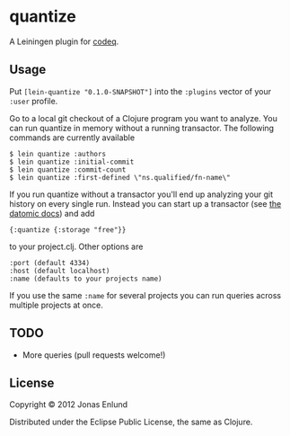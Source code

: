 # quantize

A Leiningen plugin for [codeq](https://github.com/Datomic/codeq).

## Usage

Put `[lein-quantize "0.1.0-SNAPSHOT"]` into the `:plugins` vector of your
`:user` profile.

Go to a local git checkout of a Clojure program you want to
analyze. You can run quantize in memory without a running
transactor. The following commands are currently available

    $ lein quantize :authors
    $ lein quantize :initial-commit
    $ lein quantize :commit-count
    $ lein quantize :first-defined \"ns.qualified/fn-name\"

If you run quantize without a transactor you'll end up analyzing your
git history on every single run. Instead you can start up a transactor
(see [the datomic docs](http://datomic.com)) and add

    {:quantize {:storage "free"}}

to your project.clj. Other options are

    :port (default 4334)
    :host (default localhost)
    :name (defaults to your projects name)

If you use the same `:name` for several projects you can run queries
across multiple projects at once.

## TODO
* More queries (pull requests welcome!)

## License

Copyright © 2012 Jonas Enlund

Distributed under the Eclipse Public License, the same as Clojure.
